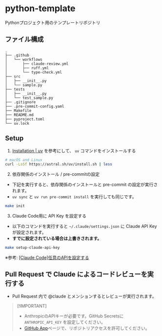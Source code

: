 # python-template

Pythonプロジェクト用のテンプレートリポジトリ

## ファイル構成

```
.
├── .github
│   └── workflows
│       ├── claude-review.yml
│       ├── ruff.yml
│       └── type-check.yml
├── src
│   ├── __init__.py
│   └── sample.py
├── tests
│   ├── __init__.py
│   └── test_sample.py
├── .gitignore
├── .pre-commit-config.yaml
├── Makefile
├── README.md
├── pyproject.toml
└── uv.lock
```

## Setup

1. [Installation | uv](https://docs.astral.sh/uv/getting-started/installation/) を参考にして、 `uv` コマンドをインストールする

```bash
# macOS and Linux
curl -LsSf https://astral.sh/uv/install.sh | less
```

2. 依存関係のインストール / pre-commitの設定

- 下記を実行すると、依存関係のインストールと pre-commit の設定が実行されます。
- `uv sync` と `uv run pre-commit install` を実行しても同じです。

```bash
make init
```

3. Claude Code用に API Key を設定する

- 以下のコマンドを実行すると `~/.claude/settings.json` に Claude API Key が設定されます。
- **すでに設定されている場合は上書きされます。**

```bash
make setup-claude-api-key
```

※参考: [\[Claude Code\]任意のAPIを設定する](https://zenn.dev/aew2sbee/articles/claude-code-api-setting)

## Pull Request で Claude によるコードレビューを実行する

- Pull Request 内で @claude とメンションするとレビューが実行されます。

> \[!IMPORTANT\]
>
> - AnthropicのAPIキーが必要です。GitHub Secretsに `ANTHROPIC_API_KEY` を設定してください。
> - [GitHub App](https://github.com/organizations/athenatech-jp/settings/installations/68033881)ページで、リポジトリアクセスを許可してください。
